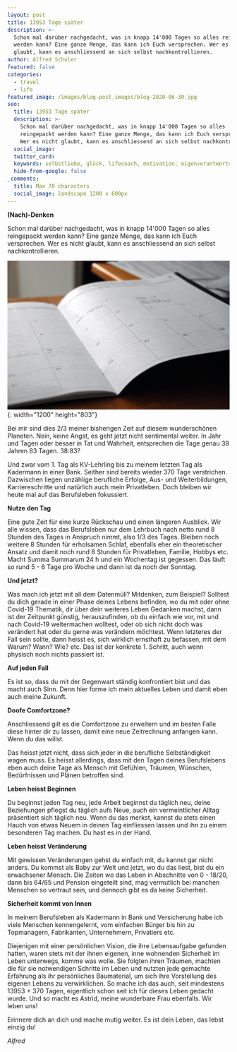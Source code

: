 ```yaml
---
layout: post
title: 13953 Tage später
description: >-
  Schon mal darüber nachgedacht, was in knapp 14'000 Tagen so alles reingepackt
  werden kann? Eine ganze Menge, das kann ich Euch versprechen. Wer es nicht
  glaubt, kann es anschliessend an sich selbst nachkontrollieren.
author: Alfred Schuler
featured: false
categories:
  - travel
  - life
featured_image: /images/blog-post_images/blog-2020-06-30.jpg
seo:
  title: 13953 Tage später
  description: >-
    Schon mal darüber nachgedacht, was in knapp 14'000 Tagen so alles
    reingepackt werden kann? Eine ganze Menge, das kann ich Euch versprechen.
    Wer es nicht glaubt, kann es anschliessend an sich selbst nachkontrollieren.
  social_image:
  twitter_card:
  keywords: selbstliebe, glück, lifecoach, motivation, eigenverantwortung, philosophie
  hide-from-google: false
_comments:
  title: Max 70 characters
  social_image: landscape 1200 x 600px
---
```

**(Nach)-Denken**

Schon mal darüber nachgedacht, was in knapp 14'000 Tagen so alles reingepackt werden kann? Eine ganze Menge, das kann ich Euch versprechen. Wer es nicht glaubt, kann es anschliessend an sich selbst nachkontrollieren.

![](/images/blog-post_images/blog-2020-06-30.jpg){: width="1200" height="803"}

Bei mir sind dies 2/3 meiner bisherigen Zeit auf diesem wunderschönen Planeten. Nein, keine Angst, es geht jetzt nicht sentimental weiter. In Jahr und Tagen oder besser in Tat und Wahrheit, entsprechen die Tage genau 38 Jahren 83 Tagen. 38:83?

Und zwar vom 1. Tag als KV-Lehrling bis zu meinem letzten Tag als Kadermann in einer Bank. Seither sind bereits wieder 370 Tage verstrichen. Dazwischen liegen unzählige berufliche Erfolge, Aus- und Weiterbildungen, Karriereschritte und natürlich auch mein Privatleben. Doch bleiben wir heute mal auf das Berufsleben fokussiert.

**Nutze den Tag**

Eine gute Zeit für eine kurze Rückschau und einen längeren Ausblick. Wir alle wissen, dass das Berufsleben nur dem Lehrbuch nach netto rund 8 Stunden des Tages in Anspruch nimmt, also 1/3 des Tages. Bleiben noch weitere 8 Stunden für erholsamen Schlaf, ebenfalls eher ein theoretischer Ansatz und damit noch rund 8 Stunden für Privatleben, Familie, Hobbys etc. Macht Summa Summarum 24 h und ein Wochentag ist gegessen. Das läuft so rund 5 - 6 Tage pro Woche und dann ist da noch der Sonntag.

**Und jetzt?**

Was mach ich jetzt mit all dem Datenmüll? Mitdenken, zum Beispiel? Solltest du dich gerade in einer Phase deines Lebens befinden, wo du mit oder ohne Covid-19 Thematik, dir über dein weiteres Leben Gedanken machst, dann ist der Zeitpunkt günstig, herauszufinden, ob du einfach wie vor, mit und nach Covid-19 weitermachen wolltest, oder ob sich nicht doch was verändert hat oder du gerne was verändern möchtest. Wenn letzteres der Fall sein sollte, dann heisst es, sich wirklich ernsthaft zu befassen, mit dem Warum? Wann? Wie? etc. Das ist der konkrete 1. Schritt, auch wenn physisch noch nichts passiert ist.

**Auf jeden Fall**

Es ist so, dass du mit der Gegenwart ständig konfrontiert bist und das macht auch Sinn. Denn hier forme ich mein aktuelles Leben und damit eben auch meine Zukunft.

**Doofe Comfortzone?**

Anschliessend gilt es die Comfortzone zu erweitern und im besten Falle diese hinter dir zu lassen, damit eine neue Zeitrechnung anfangen kann. Wenn du das willst.

Das heisst jetzt nicht, dass sich jeder in die berufliche Selbständigkeit wagen muss. Es heisst allerdings, dass mit den Tagen deines Berufslebens eben auch deine Tage als Mensch mit Gefühlen, Träumen, Wünschen, Bedürfnissen und Plänen betroffen sind.

**Leben heisst Beginnen**

Du beginnst jeden Tag neu, jede Arbeit beginnst du täglich neu, deine Beziehungen pflegst du täglich aufs Neue, auch ein vermeintlicher Alltag präsentiert sich täglich neu. Wenn du das merkst, kannst du stets einen Hauch von etwas Neuem in deinen Tag einfliessen lassen und ihn zu einem besonderen Tag machen. Du hast es in der Hand.

**Leben heisst Veränderung**

Mit gewissen Veränderungen gehst du einfach mit, du kannst gar nicht anders. Du kommst als Baby zur Welt und jetzt, wo du das liest, bist du ein erwachsener Mensch. Die Zeiten wo das Leben in Abschnitte von 0 - 18/20, dann bis 64/65 und Pension eingeteilt sind, mag vermutlich bei manchen Menschen so vertraut sein, und dennoch gibt es da keine Sicherheit.

**Sicherheit kommt von Innen**

In meinem Berufsleben als Kadermann in Bank und Versicherung habe ich viele Menschen kennengelernt, vom einfachen Bürger bis hin zu Topmanagern, Fabrikanten, Unternehmern, Privatiers etc.

Diejenigen mit einer persönlichen Vision, die ihre Lebensaufgabe gefunden hatten, waren stets mit der ihnen eigenen, inne wohnenden Sicherheit im Leben unterwegs, komme was wolle. Sie folgten ihren Träumen, machten die für sie notwendigen Schritte im Leben und nutzten jede gemachte Erfahrung als ihr persönliches Baumaterial, um sich ihre Vorstellung des eigenen Lebens zu verwirklichen. So mache ich das auch, seit mindestens 13953 + 370 Tagen, eigentlich schon seit ich für dieses Leben gedacht wurde. Und so macht es Astrid, meine wunderbare Frau ebenfalls. Wir leben uns\!

Erinnere dich an dich und mache mutig weiter. Es ist dein Leben, das lebst einzig du\!

*Alfred*
